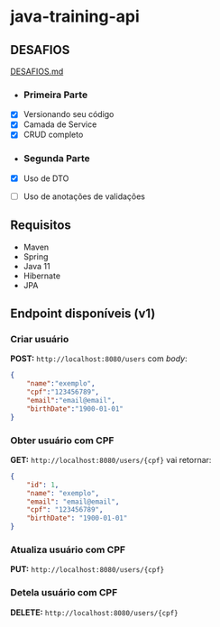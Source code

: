 # java-training-api

## DESAFIOS

[DESAFIOS.md](https://github.com/GuillaumeFalourd/java-training-api/tree/main/DESAFIOS.md)

- ### Primeira Parte
- [x] Versionando seu código
- [x] Camada de Service
- [x] CRUD completo

- ### Segunda Parte
- [x] Uso de DTO
- [ ] Uso de anotações de validações


## Requisitos

- Maven
- Spring
- Java 11
- Hibernate
- JPA

## Endpoint disponíveis (v1)

### Criar usuário

**POST:** `http://localhost:8080/users` com *body*:

```json
{
    "name":"exemplo",
    "cpf":"123456789",
    "email":"email@email",
    "birthDate":"1900-01-01"
}
```

### Obter usuário com CPF

**GET:** `http://localhost:8080/users/{cpf}` vai retornar:

```json
{
    "id": 1,
    "name": "exemplo",
    "email": "email@email",
    "cpf": "123456789",
    "birthDate": "1900-01-01"
}
```

### Atualiza usuário com CPF

**PUT:** `http://localhost:8080/users/{cpf}` 


### Detela usuário com CPF

**DELETE:** `http://localhost:8080/users/{cpf}`
